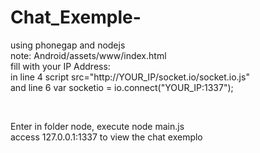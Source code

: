 Chat_Exemple-
=============

using phonegap and nodejs<br>
note: Android/assets/www/index.html<br>
fill with your IP Address: <br>
in line 4 script src="http://YOUR_IP/socket.io/socket.io.js"<br> 
and line 6 var socketio = io.connect("YOUR_IP:1337");<br> 

<br> 

Enter in folder node, execute node main.js <br>
access 127.0.0.1:1337 to view the chat
exemplo
